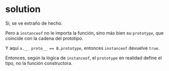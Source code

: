 # solution

Sí, se ve extraño de hecho.

Pero a `instanceof` no le importa la función, sino más bien su `prototype`, que coincide con la cadena del prototipo.

Y aquí `a.__ proto__ == B.prototype`, entonces `instanceof` devuelve `true`.

Entonces, según la lógica de `instanceof`, el `prototype` en realidad define el tipo, no la función constructora.

